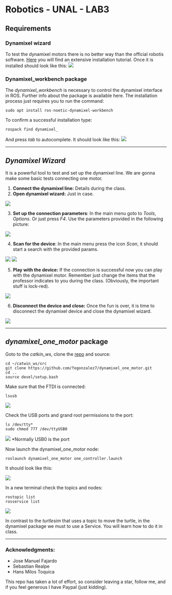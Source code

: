 # Robotics - UNAL - LAB3

## Requirements
### Dynamixel wizard
To test the dynamixel motors there is no better way than the official robotis software. [Here](https://emanual.robotis.com/docs/en/software/dynamixel/dynamixel_wizard2/) you will find an extensive installation tutorial. Once it is installed should look like this:
![](https://i.postimg.cc/wMLrh23Y/Screenshot-from-2022-03-04-20-44-38.png) 

### Dynamixel_workbench package
The *dynamixel_workbench* is necessary to control the dynamixel interface in ROS. Further info about the package is available here. The installation process just requires you to run the command:
```console
sudo apt install ros-noetic-dynamixel-workbench
```

To confirm a successful installation type:
```console
rospack find dynamixel_
```
And press *tab* to autocomplete. It should look like this:
![](https://i.postimg.cc/mg85NtZk/Screenshot-from-2022-03-04-20-52-05.png)

------
## *Dynamixel Wizard*
It is a powerful tool to test and set up the dynamixel line. We are gonna make some basic tests connecting one motor.
 
 1. **Connect the dynamixel line:** Details during the class.
 2. **Open dynamixel wizard:** Just in case.

 ![](https://i.postimg.cc/wMqNVTjx/Screenshot-from-2022-03-04-21-09-04.png)

 3. **Set up the connection parameters**: In the main menu goto to *Tools*, *Options*. Or just press *F4*. Use the parameters provided in the following picture:

 ![](https://i.postimg.cc/6302yJLk/Screenshot-from-2022-03-04-21-03-55.png)

 4. **Scan for the device**: In the main menu press the icon *Scan*, it should start a search with the provided params.

 ![](https://i.postimg.cc/VL5rLhSh/Screenshot-from-2022-03-04-21-13-26.png)
 ![](https://i.postimg.cc/rsHpr8dP/Screenshot-from-2022-03-04-21-14-33.png)

 5. **Play with the device:** If the connection is successful now you can play with the dynamixel motor. Remember just change the items that the professor indicates to you during the class. (Obviously, the important stuff is lock-red).

 ![](https://i.postimg.cc/Gmy4vsxJ/Screenshot-from-2022-03-04-21-03-09.png)

 6. **Disconnect the device and close:** Once the fun is over, it is time to disconnect the dynamixel device and close the dynamixel wizard.

 ![](https://i.postimg.cc/5tJ2vK0b/Screenshot-from-2022-03-04-23-04-31.png)

------
## *dynamixel_one_motor* package
Goto to the *catkin_ws*, clone the [repo](https://github.com/fegonzalez7/dynamixel_one_motor.git) and source:
```console
cd ~/catwin_ws/src
git clone https://github.com/fegonzalez7/dynamixel_one_motor.git
cd ..
source devel/setup.bash
```

Make sure that the FTDI is connected:
```console
lsusb
```
![](https://i.postimg.cc/gJY5v88x/Screenshot-from-2022-03-04-23-18-45.png)

Check the USB ports and grand root permissions to the port:
```console
ls /dev/tty*
sudo chmod 777 /dev/ttyUSB0
```
![](https://i.postimg.cc/66FkP2Nm/Screenshot-from-2022-03-04-23-20-39.png)
*Normally USB0 is the port

Now launch the dynamixel_one_motor node:
```console
roslaunch dynamixel_one_motor one_controller.launch
```
It should look like this:

![](https://i.postimg.cc/y8414p0c/Screenshot-from-2022-03-04-22-53-53.png)

In a new terminal check the topics and nodes:
```console
rostopic list
rosservice list
```
![](https://i.postimg.cc/TPTThy7P/Screenshot-from-2022-03-04-22-54-35.png)

In contrast to the *turtlesim* that uses a topic to move the turtle, in the dynamixel package we must to use a Service. You will learn how to do it in class.

-----

### Acknowledgments:

 - Jose Manuel Fajardo
 - Sebastian Realpe
 - Hans Milos Toquica

This repo has taken a lot of effort, so consider leaving a star, follow me, and if you feel generous I have Paypal (just kidding).
